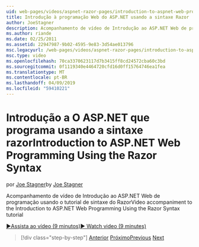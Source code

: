 ```yaml
---
uid: web-pages/videos/aspnet-razor-pages/introduction-to-aspnet-web-programming-using-the-razor-syntax
title: Introdução à programação Web do ASP.NET usando a sintaxe Razor | Microsoft Docs
author: JoeStagner
description: Acompanhamento de vídeo de Introdução ao ASP.NET Web de programação usando o tutorial de sintaxe do Razor
ms.author: riande
ms.date: 02/25/2011
ms.assetid: 22947987-9b02-4595-9e83-3d54ae013796
msc.legacyurl: /web-pages/videos/aspnet-razor-pages/introduction-to-aspnet-web-programming-using-the-razor-syntax
msc.type: video
ms.openlocfilehash: 70ca3370623117d7b3415ff8cd24572cba60c3bd
ms.sourcegitcommit: 0f1119340e4464720cfd16d0ff15764746ea1fea
ms.translationtype: MT
ms.contentlocale: pt-BR
ms.lasthandoff: 04/09/2019
ms.locfileid: "59410221"
---
```

# <a name="introduction-to-aspnet-web-programming-using-the-razor-syntax"></a><span data-ttu-id="b8b51-103">Introdução a O ASP.NET que programa usando a sintaxe razor</span><span class="sxs-lookup"><span data-stu-id="b8b51-103">Introduction to ASP.NET Web Programming Using the Razor Syntax</span></span>

<span data-ttu-id="b8b51-104">por [Joe Stagner](https://github.com/JoeStagner)</span><span class="sxs-lookup"><span data-stu-id="b8b51-104">by [Joe Stagner](https://github.com/JoeStagner)</span></span>

<span data-ttu-id="b8b51-105">Acompanhamento de vídeo de Introdução ao ASP.NET Web de programação usando o tutorial de sintaxe do Razor</span><span class="sxs-lookup"><span data-stu-id="b8b51-105">Video accompaniment to the Introduction to ASP.NET Web Programming Using the Razor Syntax tutorial</span></span>

[<span data-ttu-id="b8b51-106">&#9654;Assista ao vídeo (9 minutos)</span><span class="sxs-lookup"><span data-stu-id="b8b51-106">&#9654; Watch video (9 minutes)</span></span>](https://channel9.msdn.com/Blogs/ASP-NET-Site-Videos/introduction-to-aspnet-web-programming-using-the-razor-syntax)

> [!div class="step-by-step"]
> <span data-ttu-id="b8b51-107">[Anterior](getting-started-with-webmatrix-and-aspnet-web-pages.md)
> [Próximo](creating-a-consistent-look-part-1.md)</span><span class="sxs-lookup"><span data-stu-id="b8b51-107">[Previous](getting-started-with-webmatrix-and-aspnet-web-pages.md)
[Next](creating-a-consistent-look-part-1.md)</span></span>
